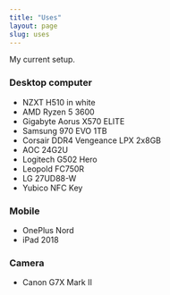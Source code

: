```yaml
---
title: "Uses"
layout: page
slug: uses
---
```


My current setup.

### Desktop computer

- NZXT H510 in white
- AMD Ryzen 5 3600
- Gigabyte Aorus X570 ELITE
- Samsung 970 EVO 1TB
- Corsair DDR4 Vengeance LPX 2x8GB
- AOC 24G2U
- Logitech G502 Hero
- Leopold FC750R
- LG 27UD88-W
- Yubico NFC Key

### Mobile

- OnePlus Nord
- iPad 2018

### Camera

- Canon G7X Mark II
